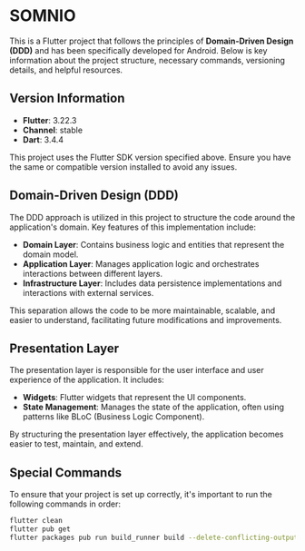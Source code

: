 # SOMNIO

This is a Flutter project that follows the principles of **Domain-Driven Design (DDD)** and has been specifically developed for Android. Below is key information about the project structure, necessary commands, versioning details, and helpful resources.

## Version Information

- **Flutter**: 3.22.3
- **Channel**: stable
- **Dart**: 3.4.4

This project uses the Flutter SDK version specified above. Ensure you have the same or compatible version installed to avoid any issues.

## Domain-Driven Design (DDD)

The DDD approach is utilized in this project to structure the code around the application's domain. Key features of this implementation include:

- **Domain Layer**: Contains business logic and entities that represent the domain model.
- **Application Layer**: Manages application logic and orchestrates interactions between different layers.
- **Infrastructure Layer**: Includes data persistence implementations and interactions with external services.

This separation allows the code to be more maintainable, scalable, and easier to understand, facilitating future modifications and improvements.

## Presentation Layer

The presentation layer is responsible for the user interface and user experience of the application. It includes:

- **Widgets**: Flutter widgets that represent the UI components.
- **State Management**: Manages the state of the application, often using patterns like BLoC (Business Logic Component).

By structuring the presentation layer effectively, the application becomes easier to test, maintain, and extend.

## Special Commands

To ensure that your project is set up correctly, it's important to run the following commands in order:

```bash
flutter clean
flutter pub get
flutter packages pub run build_runner build --delete-conflicting-outputs
```
